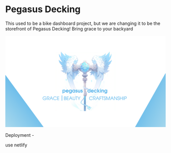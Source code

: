 # Pegasus Decking

This used to be a bike dashboard project, but we are changing it to be the storefront of Pegasus Decking! Bring grace to your backyard

![business card](public/img/pegasus-decking-card.png)

Deployment -

use netlify
